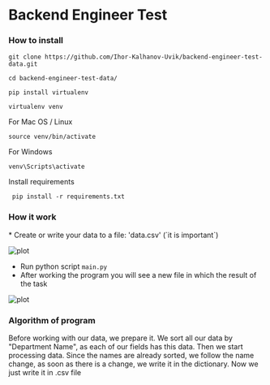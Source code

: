 # Backend Engineer Test

<h3>How to install </h3>

```
git clone https://github.com/Ihor-Kalhanov-Uvik/backend-engineer-test-data.git

cd backend-engineer-test-data/

pip install virtualenv

virtualenv venv
````
For Mac OS / Linux
```
source venv/bin/activate
````

For Windows
```
venv\Scripts\activate
````

Install requirements
```
 pip install -r requirements.txt 
````


<h3>How it work</h3>
* Create or write your data to a file: 'data.csv' (`it is important`)

![plot](docs/main_csv.png)
* Run python script `main.py`
* After working the program you will see a new file in which the result of the task


![plot](docs/result_data_table.png)

<h3>Algorithm of program</h3>

<p>Before working with our data, we prepare it. We sort all our data by "Department Name", as each of our fields has this data. Then we start processing data.  
Since the names are already sorted, we follow the name change, as soon as there is a change, we write it in the dictionary. Now we just write it in .csv file
</p>




